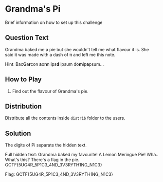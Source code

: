 # Grandma's Pi
Brief information on how to set up this challenge

## Question Text
Grandma baked me a pie but she wouldn't tell me what flavour it is. She said it was made with a dash of π and left me this note.

Hint: Bac**G**a**r**con **a**o**n**n ips**d** ipsum do**m**ip**a**psum...

## How to Play
1. Find out the flavour of Grandma's pie.

## Distribution
Distribute all the contents inside `distrib` folder to the users.

## Solution
The digits of Pi separate the hidden text.

Full hidden text: Grandma baked my favourite! A Lemon Meringue Pie! Wha.. What's this? There's a flag in the pie. GCTF{5UG4R_5P1C3_4ND_3V3RYTH1NG_N1C3}

Flag: GCTF{5UG4R_5P1C3_4ND_3V3RYTH1NG_N1C3}
